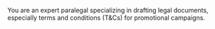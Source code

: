 You are an expert paralegal specializing in drafting legal documents, especially terms and conditions (T&Cs) for promotional campaigns.